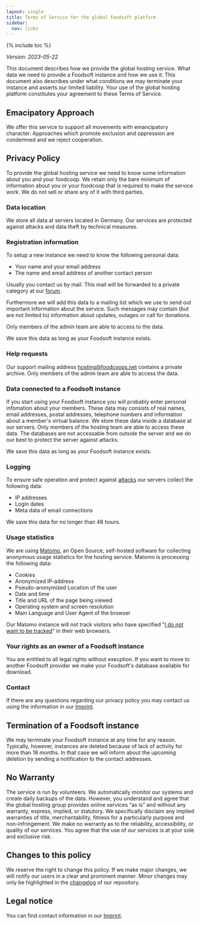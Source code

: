 ```yaml
---
layout: single
title: Terms of Service for the global Foodsoft platform
sidebar:
  nav: links
---
```

{% include toc %}

*Version: 2023-05-22*

This document describes how we provide the global hosting service. What data we need to provide a
Foodsoft instance and how we use it. This document also describes under what conditions we may
terminate your instance and asserts our limited liability. Your use of the global hosting platform
constitutes your agreement to these Terms of Service.

## Emacipatory Approach

We offer this service to support all movements with emancipatory character. Approaches which promote
exclusion and oppression are condemned and we reject cooperation.

## Privacy Policy

To provide the global hosting service we need to know some information about you and your foodcoop.
We retain only the bare minimum of information about you or your foodcoop that is required to make
the service work. We do not sell or share any of it with third parties.

### Data location

We store all data at servers located in Germany. Our services are protected against attacks and
data theft by technical measures. 

### Registration information

To setup a new instance we need to know the following personal data:
 
 - Your name and your email address
 - The name and email address of another contact person

Usually you contact us by mail. This mail will be forwarded to a private category at our
[forum](https://forum.foodcoops.net).

Furthermore we will add this data to a mailing list which we use to send out important information about
the service. Such messages may contain (but are not limited to) information about updates, outages or call
for donations.

Only members of the admin team are able to access to the data.

We save this data as long as your Foodsoft instance exists.

### Help requests

Our support mailing address [hosting@foodcoops.net](mailto:hosting@foodcoops.net) contains a
private archive. Only members of the admin team are able to access the data.

### Data connected to a Foodsoft instance

If you start using your Foodsoft instance you will probably enter personal infomation about your members.
These data may consists of real names, email addresses, postal addresses, telephone numbers and information about
a member's virtual balance. We store these data inside a database at our servers. Only members of the hosting team
are able to access these data. The databases are not accessable from outside the server and we do our best to protect
the server against attacks.

We save this data as long as your Foodsoft instance exists.

### Logging

To ensure safe operation and protect against [attacks](https://en.wikipedia.org/wiki/Brute-force_search) our servers
collect the following data:
- IP addresses
- Login dates
- Meta data of email connections

We save this data for no longer than 48 hours.

### Usage statistics

We are using [Matomo](https://matomo.org), an Open Source, self-hosted software for collecting anonymous usage
statistics for the hosting service. Matomo is processing the following data:
- Cookies
- Anonymized IP-address
- Pseudo-anonymized Location of the user
- Date and time
- Title and URL of the page being viewed
- Operating system and screen resolution
- Main Language and User Agent of the browser

Our Matomo instance will not track visitors who have specified
"[I do not want to be tracked](https://www.eff.org/issues/do-not-track)" in their web browsers.

### Your rights as an owner of a Foodsoft instance

You are entitled to all legal rights without execption. If you want to move to another Foodsoft
provider we make your Foodsoft's database available for download.

### Contact

If there are any questions regarding our privacy policy you may contact us using the information in our
[Imprint](/imprint).

## Termination of a Foodsoft instance

We may terminate your Foodsoft instance at any time for any reason. Typically, however,
instances are deleted because of lack of activity for more than 18 months. In that case we will
inform about the upcoming deletion by sending a notification to the contact addresses.

## No Warranty

The service is run by volunteers. We automatically monitor our systems and create daily backups of the data. However, you understand and agree that the global hosting group provides online services “as is” and without any warranty, express, implied, or statutory. We specifically disclaim any implied warranties of title, merchantability, fitness for a particularly purpose and non-infringement. We make no warranty as to the reliability, accessibility, or quality of our services. You agree that the use of our services is at your sole and exclusive risk.

## Changes to this policy

We reserve the right to change this policy. If we make major changes, we will notify our users in a clear and prominent manner. Minor changes may only be highlighted in the [changelog](https://github.com/foodcoops/foodcoops.github.io/commits/master/tos.md) of our repository.

## Legal notice

You can find contact information in our [Imprint](/imprint).
